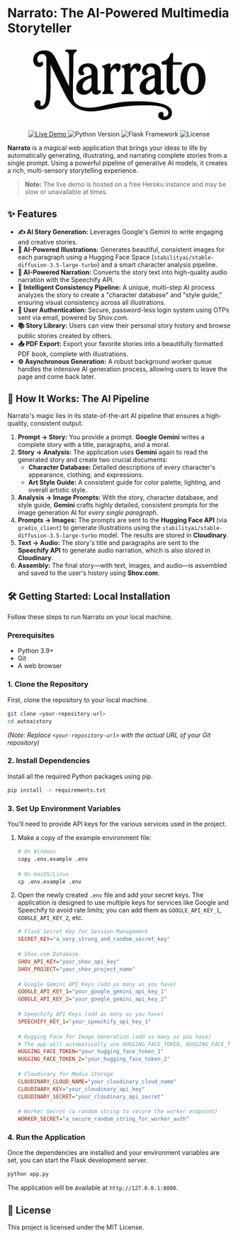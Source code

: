 # Narrato: The AI-Powered Multimedia Storyteller

<p align="center">
  <img src="./static/images/logo-text.png" alt="Narrato Logo" width="400"/>
</p>

<p align="center">
  <a href="https://narrato-9ab718a4ca8c.herokuapp.com/" target="_blank">
    <img src="https://img.shields.io/badge/Live-Demo-brightgreen?style=for-the-badge&logo=heroku" alt="Live Demo"/>
  </a>
  <img src="https://img.shields.io/badge/Python-3.9+-blue?style=for-the-badge&logo=python" alt="Python Version"/>
  <img src="https://img.shields.io/badge/Framework-Flask-orange?style=for-the-badge&logo=flask" alt="Flask Framework"/>
  <img src="https://img.shields.io/badge/License-MIT-yellow?style=for-the-badge" alt="License"/>
</p>

**Narrato** is a magical web application that brings your ideas to life by automatically generating, illustrating, and narrating complete stories from a single prompt. Using a powerful pipeline of generative AI models, it creates a rich, multi-sensory storytelling experience.

> **Note:** The live demo is hosted on a free Heroku instance and may be slow or unavailable at times.

## ✨ Features

-   **✍️ AI Story Generation:** Leverages Google's Gemini to write engaging and creative stories.
-   **🎨 AI-Powered Illustrations:** Generates beautiful, consistent images for each paragraph using a Hugging Face Space (`stabilityai/stable-diffusion-3.5-large-turbo`) and a smart character analysis pipeline.
-   **🎤 AI-Powered Narration:** Converts the story text into high-quality audio narration with the Speechify API.
-   **🤖 Intelligent Consistency Pipeline:** A unique, multi-step AI process analyzes the story to create a "character database" and "style guide," ensuring visual consistency across all illustrations.
-   **🔐 User Authentication:** Secure, password-less login system using OTPs sent via email, powered by Shov.com.
-   **📚 Story Library:** Users can view their personal story history and browse public stories created by others.
-   **📤 PDF Export:** Export your favorite stories into a beautifully formatted PDF book, complete with illustrations.
-   **⚙️ Asynchronous Generation:** A robust background worker queue handles the intensive AI generation process, allowing users to leave the page and come back later.

## 🚀 How It Works: The AI Pipeline

Narrato's magic lies in its state-of-the-art AI pipeline that ensures a high-quality, consistent output.

1.  **Prompt -> Story:** You provide a prompt. **Google Gemini** writes a complete story with a title, paragraphs, and a moral.
2.  **Story -> Analysis:** The application uses **Gemini** again to read the generated story and create two crucial documents:
    *   **Character Database:** Detailed descriptions of every character's appearance, clothing, and expressions.
    *   **Art Style Guide:** A consistent guide for color palette, lighting, and overall artistic style.
3.  **Analysis -> Image Prompts:** With the story, character database, and style guide, **Gemini** crafts highly detailed, consistent prompts for the image generation AI for *every single paragraph*.
4.  **Prompts -> Images:** The prompts are sent to the **Hugging Face API** (via `gradio_client`) to generate illustrations using the `stabilityai/stable-diffusion-3.5-large-turbo` model. The results are stored in **Cloudinary**.
5.  **Text -> Audio:** The story's title and paragraphs are sent to the **Speechify API** to generate audio narration, which is also stored in **Cloudinary**.
6.  **Assembly:** The final story—with text, images, and audio—is assembled and saved to the user's history using **Shov.com**.

## 🛠️ Getting Started: Local Installation

Follow these steps to run Narrato on your local machine.

### Prerequisites

-   Python 3.9+
-   Git
-   A web browser

### 1. Clone the Repository

First, clone the repository to your local machine.
```bash
git clone <your-repository-url>
cd autoaistory
```
*(Note: Replace `<your-repository-url>` with the actual URL of your Git repository)*

### 2. Install Dependencies

Install all the required Python packages using pip.
```bash
pip install -r requirements.txt
```

### 3. Set Up Environment Variables

You'll need to provide API keys for the various services used in the project.

1.  Make a copy of the example environment file:
    ```bash
    # On Windows
    copy .env.example .env

    # On macOS/Linux
    cp .env.example .env
    ```
2.  Open the newly created `.env` file and add your secret keys. The application is designed to use multiple keys for services like Google and Speechify to avoid rate limits; you can add them as `GOOGLE_API_KEY_1`, `GOOGLE_API_KEY_2`, etc.

    ```ini
    # Flask Secret Key for Session Management
    SECRET_KEY="a_very_strong_and_random_secret_key"

    # Shov.com Database
    SHOV_API_KEY="your_shov_api_key"
    SHOV_PROJECT="your_shov_project_name"

    # Google Gemini API Keys (add as many as you have)
    GOOGLE_API_KEY_1="your_google_gemini_api_key_1"
    GOOGLE_API_KEY_2="your_google_gemini_api_key_2"

    # Speechify API Keys (add as many as you have)
    SPEECHIFY_KEY_1="your_speechify_api_key_1"

    # Hugging Face for Image Generation (add as many as you have)
    # The app will automatically use HUGGING_FACE_TOKEN, HUGGING_FACE_TOKEN_2, HUGGING_FACE_TOKEN_3, etc.
    HUGGING_FACE_TOKEN="your_hugging_face_token_1"
    HUGGING_FACE_TOKEN_2="your_hugging_face_token_2"

    # Cloudinary for Media Storage
    CLOUDINARY_CLOUD_NAME="your_cloudinary_cloud_name"
    CLOUDINARY_KEY="your_cloudinary_api_key"
    CLOUDINARY_SECRET="your_cloudinary_api_secret"

    # Worker Secret (a random string to secure the worker endpoint)
    WORKER_SECRET="a_secure_random_string_for_worker_auth"
    ```

### 4. Run the Application

Once the dependencies are installed and your environment variables are set, you can start the Flask development server.

```bash
python app.py
```

The application will be available at `http://127.0.0.1:8080`.

## 📄 License

This project is licensed under the MIT License.
